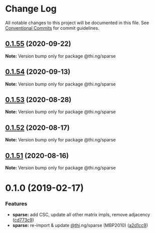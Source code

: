 # Change Log

All notable changes to this project will be documented in this file.
See [Conventional Commits](https://conventionalcommits.org) for commit guidelines.

## [0.1.55](https://github.com/thi-ng/umbrella/compare/@thi.ng/sparse@0.1.54...@thi.ng/sparse@0.1.55) (2020-09-22)

**Note:** Version bump only for package @thi.ng/sparse





## [0.1.54](https://github.com/thi-ng/umbrella/compare/@thi.ng/sparse@0.1.53...@thi.ng/sparse@0.1.54) (2020-09-13)

**Note:** Version bump only for package @thi.ng/sparse





## [0.1.53](https://github.com/thi-ng/umbrella/compare/@thi.ng/sparse@0.1.52...@thi.ng/sparse@0.1.53) (2020-08-28)

**Note:** Version bump only for package @thi.ng/sparse





## [0.1.52](https://github.com/thi-ng/umbrella/compare/@thi.ng/sparse@0.1.51...@thi.ng/sparse@0.1.52) (2020-08-17)

**Note:** Version bump only for package @thi.ng/sparse





## [0.1.51](https://github.com/thi-ng/umbrella/compare/@thi.ng/sparse@0.1.50...@thi.ng/sparse@0.1.51) (2020-08-16)

**Note:** Version bump only for package @thi.ng/sparse





# 0.1.0 (2019-02-17)

### Features

* **sparse:** add CSC, update all other matrix impls, remove adjacency ([cd773c9](https://github.com/thi-ng/umbrella/commit/cd773c9))
* **sparse:** re-import & update [@thi](https://github.com/thi).ng/sparse (MBP2010) ([a2d1cc9](https://github.com/thi-ng/umbrella/commit/a2d1cc9))
